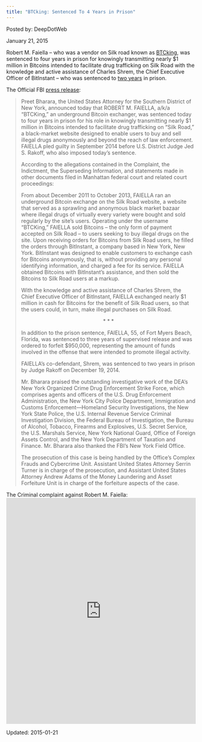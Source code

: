 ```yaml
---
title: "BTCking: Sentenced To 4 Years in Prison"
---
```


Posted by: DeepDotWeb 

<span>January 21, 2015</span>

<p>Robert M. Faiella &#8211; who was a vendor on Silk road known as <a href="https://gir.pub/deepdotweb/2014/01/27/ceo-of-bitinstant-and-btcking-indicted-in-new-york-on-money-laundering-charges-for-supplying-coins-to-silk-road-users/">BTCking</a>, was sentenced to four years in prison for knowingly transmitting nearly $1 million in Bitcoins intended to facilitate drug trafficking on Silk Road with the knowledge and active assistance of Charles Shrem, the Chief Executive Officer of BitInstant &#8211; who was sentenced to <a href="http://www.businessinsider.com/bitcoin-millionaire-charlie-shrem-sentenced-to-2-years-in-prison-2014-12" target="_blank">two years</a> in prison.</p>
<p>The Official FBI <a href="http://www.fbi.gov/newyork/press-releases/2015/bitcoin-exchanger-sentenced-in-manhattan-federal-court-to-four-years-in-prison-for-selling-nearly-1-million-in-bitcoins-for-drug-buys-on-silk-road" target="_blank">press release</a>:</p>
<blockquote><p>Preet Bharara, the United States Attorney for the Southern District of New York, announced today that ROBERT M. FAIELLA, a/k/a “BTCKing,” an underground Bitcoin exchanger, was sentenced today to four years in prison for his role in knowingly transmitting nearly $1 million in Bitcoins intended to facilitate drug trafficking on “Silk Road,” a black-market website designed to enable users to buy and sell illegal drugs anonymously and beyond the reach of law enforcement. FAIELLA pled guilty in September 2014 before U.S. District Judge Jed S. Rakoff, who also imposed today’s sentence.</p>
<p>According to the allegations contained in the Complaint, the Indictment, the Superseding Information, and statements made in other documents filed in Manhattan federal court and related court proceedings:</p>
<p>From about December 2011 to October 2013, FAIELLA ran an underground Bitcoin exchange on the Silk Road website, a website that served as a sprawling and anonymous black market bazaar where illegal drugs of virtually every variety were bought and sold regularly by the site’s users. Operating under the username “BTCKing,” FAIELLA sold Bitcoins – the only form of payment accepted on Silk Road – to users seeking to buy illegal drugs on the site. Upon receiving orders for Bitcoins from Silk Road users, he filled the orders through BitInstant, a company based in New York, New York. BitInstant was designed to enable customers to exchange cash for Bitcoins anonymously, that is, without providing any personal identifying information, and charged a fee for its service. FAIELLA obtained Bitcoins with BitInstant’s assistance, and then sold the Bitcoins to Silk Road users at a markup.</p>
<p>With the knowledge and active assistance of Charles Shrem, the Chief Executive Officer of BitInstant, FAIELLA exchanged nearly $1 million in cash for Bitcoins for the benefit of Silk Road users, so that the users could, in turn, make illegal purchases on Silk Road.</p>
<p align="center">* * *</p>
<p>In addition to the prison sentence, FAIELLA, 55, of Fort Myers Beach, Florida, was sentenced to three years of supervised release and was ordered to forfeit $950,000, representing the amount of funds involved in the offense that were intended to promote illegal activity.</p>
<p>FAIELLA’s co-defendant, Shrem, was sentenced to two years in prison by Judge Rakoff on December 19, 2014.</p>
<p>Mr. Bharara praised the outstanding investigative work of the DEA’s New York Organized Crime Drug Enforcement Strike Force, which comprises agents and officers of the U.S. Drug Enforcement Administration, the New York City Police Department, Immigration and Customs Enforcement—Homeland Security Investigations, the New York State Police, the U.S. Internal Revenue Service Criminal Investigation Division, the Federal Bureau of Investigation, the Bureau of Alcohol, Tobacco, Firearms and Explosives, U.S. Secret Service, the U.S. Marshals Service, New York National Guard, Office of Foreign Assets Control, and the New York Department of Taxation and Finance. Mr. Bharara also thanked the FBI’s New York Field Office.</p>
<p>The prosecution of this case is being handled by the Office’s Complex Frauds and Cybercrime Unit. Assistant United States Attorney Serrin Turner is in charge of the prosecution, and Assistant United States Attorney Andrew Adams of the Money Laundering and Asset Forfeiture Unit is in charge of the forfeiture aspects of the case.</p></blockquote>
<p>The Criminal complaint against Robert M. Faiella:<br />
<iframe width="100%" height="600" class="scribd_iframe_embed" src="https://www.scribd.com/embeds/253323602/content?start_page=1&amp;view_mode=scroll&amp;show_recommendations=true" data-auto-height="false" data-aspect-ratio="undefined" scrolling="no" id="doc_48299" frameborder="0"></iframe></p>

Updated: 2015-01-21

